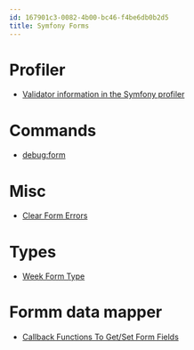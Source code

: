 ```yaml
---
id: 167901c3-0082-4b00-bc46-f4be6db0b2d5
title: Symfony Forms
---
```


# Profiler

-   [Validator information in the Symfony
    profiler](20201109140046-validator_information_in_the_symfony_profiler)

# Commands

-   [debug:form](20201109152714-debug_form)

# Misc

-   [Clear Form Errors](20201111105422-symfony_clear_form_errors)

# Types

-   [Week Form Type](20201113182753-week_form_type)

# Formm data mapper

-   [Callback Functions To Get/Set Form
    Fields](20201117103506-callback_functions_to_get_set_form_fields)
